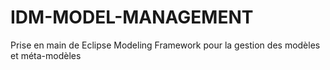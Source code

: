 # IDM-MODEL-MANAGEMENT
Prise en main de Eclipse Modeling Framework pour la gestion des modèles et méta-modèles 
